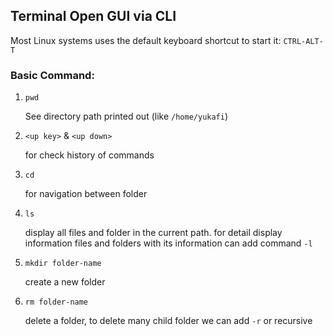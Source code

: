 ## Terminal Open GUI via CLI

Most Linux systems uses the default keyboard shortcut to start it: `CTRL-ALT-T`

### Basic Command:

1. `pwd`

   See directory path printed out (like `/home/yukafi`)

2. `<up key>` & `<up down>`

   for check history of commands

3. `cd`

   for navigation between folder

4. `ls`

   display all files and folder in the current path. for detail display information files and folders with its information can add command `-l`

5. `mkdir folder-name`

   create a new folder

6. `rm folder-name`

   delete a folder, to delete many child folder we can add `-r` or recursive
